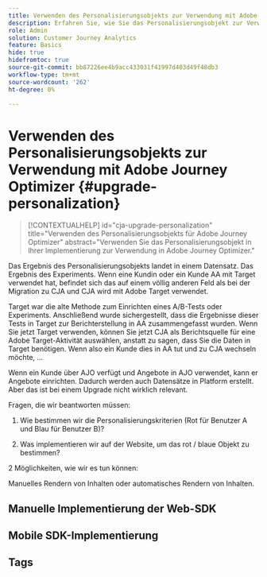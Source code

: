 ```yaml
---
title: Verwenden des Personalisierungsobjekts zur Verwendung mit Adobe Journey Optimizer
description: Erfahren Sie, wie Sie das Personalisierungsobjekt zur Verwendung mit Adobe Journey Optimizer verwenden
role: Admin
solution: Customer Journey Analytics
feature: Basics
hide: true
hidefromtoc: true
source-git-commit: bb87226ee4b9acc433031f41997d403d49f48db3
workflow-type: tm+mt
source-wordcount: '262'
ht-degree: 0%

---
```


# Verwenden des Personalisierungsobjekts zur Verwendung mit Adobe Journey Optimizer {#upgrade-personalization}

<!-- markdownlint-disable MD034 -->

>[!CONTEXTUALHELP]
>id="cja-upgrade-personalization"
>title="Verwenden des Personalisierungsobjekts für Adobe Journey Optimizer"
>abstract="Verwenden Sie das Personalisierungsobjekt in Ihrer Implementierung zur Verwendung in Adobe Journey Optimizer."

<!-- markdownlint-enable MD034 -->

Das Ergebnis des Personalisierungsobjekts landet in einem Datensatz. Das Ergebnis des Experiments. Wenn eine Kundin oder ein Kunde AA mit Target verwendet hat, befindet sich das auf einem völlig anderen Feld als bei der Migration zu CJA und CJA wird mit Adobe Target verwendet.

Target war die alte Methode zum Einrichten eines A/B-Tests oder Experiments. Anschließend wurde sichergestellt, dass die Ergebnisse dieser Tests in Target zur Berichterstellung in AA zusammengefasst wurden. Wenn Sie jetzt Target verwenden, können Sie jetzt CJA als Berichtsquelle für eine Adobe Target-Aktivität auswählen, anstatt zu sagen, dass Sie die Daten in Target benötigen. Wenn also ein Kunde dies in AA tut und zu CJA wechseln möchte, …

Wenn ein Kunde über AJO verfügt und Angebote in AJO verwendet, kann er Angebote einrichten. Dadurch werden auch Datensätze in Platform erstellt. Aber das ist bei einem Upgrade nicht wirklich relevant.



Fragen, die wir beantworten müssen:

1. Wie bestimmen wir die Personalisierungskriterien (Rot für Benutzer A und Blau für Benutzer B)?

1. Was implementieren wir auf der Website, um das rot / blaue Objekt zu bestimmen?


2 Möglichkeiten, wie wir es tun können:

Manuelles Rendern von Inhalten oder automatisches Rendern von Inhalten.


## Manuelle Implementierung der Web-SDK


## Mobile SDK-Implementierung





## Tags

